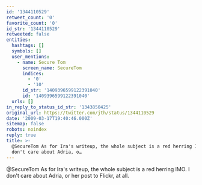 ```yaml
---
id: '1344110529'
retweet_count: '0'
favorite_count: '0'
id_str: '1344110529'
retweeted: false
entities:
  hashtags: []
  symbols: []
  user_mentions:
    - name: Secure Tom
      screen_name: SecureTom
      indices:
        - '0'
        - '10'
      id_str: '1409396599122391040'
      id: '1409396599122391040'
  urls: []
in_reply_to_status_id_str: '1343850425'
original_url: https://twitter.com/jth/status/1344110529
date: '2009-03-17T19:40:46.000Z'
sitemap: false
robots: noindex
reply: true
title: >-
  @SecureTom As for Ira's writeup, the whole subject is a red herring IMO. I
  don't care about Adria, o…
---
```


@SecureTom As for Ira's writeup, the whole subject is a red herring IMO. I don't care about Adria, or her post to Flickr, at all.